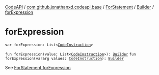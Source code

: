 [CodeAPI](../../../index.md) / [com.github.jonathanxd.codeapi.base](../../index.md) / [ForStatement](../index.md) / [Builder](index.md) / [forExpression](.)

# forExpression

`var forExpression: List<`[`CodeInstruction`](../../../com.github.jonathanxd.codeapi/-code-instruction.md)`>`

`fun forExpression(value: List<`[`CodeInstruction`](../../../com.github.jonathanxd.codeapi/-code-instruction.md)`>): `[`Builder`](index.md)
`fun forExpression(vararg values: `[`CodeInstruction`](../../../com.github.jonathanxd.codeapi/-code-instruction.md)`): `[`Builder`](index.md)

See [ForStatement.forExpression](../for-expression.md)


